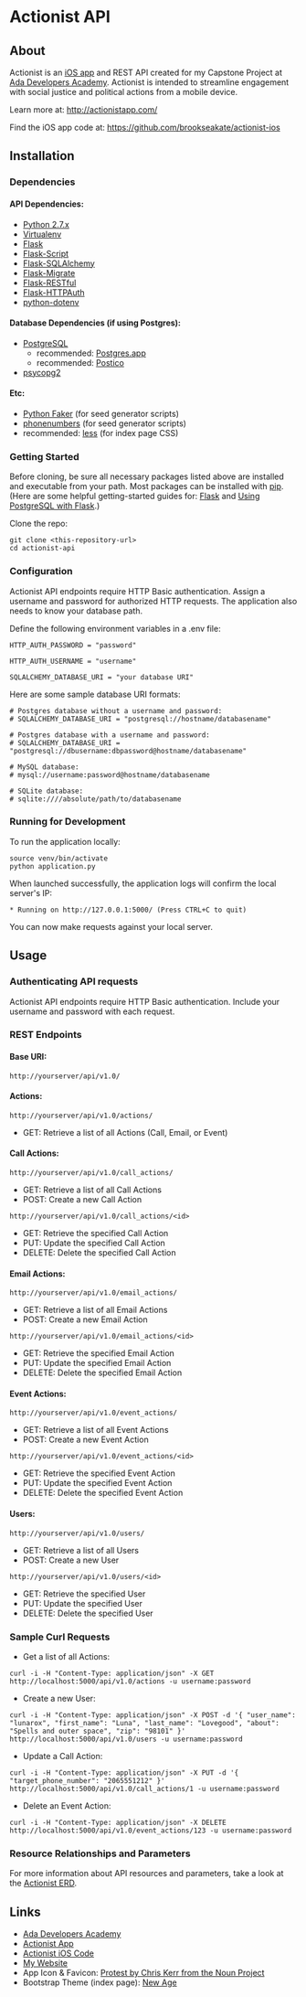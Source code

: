 # Actionist API

## About

Actionist is an [iOS app](https://github.com/brookseakate/actionist-ios) and REST API created for my Capstone Project at [Ada Developers Academy](http://adadevelopersacademy.org/). Actionist is intended to streamline engagement with social justice and political actions from a mobile device.

Learn more at: http://actionistapp.com/

Find the iOS app code at: https://github.com/brookseakate/actionist-ios

## Installation

### Dependencies
#### API Dependencies:
- [Python 2.7.x](https://www.python.org/downloads/)
- [Virtualenv](https://virtualenv.pypa.io/en/stable/)
- [Flask](http://flask.pocoo.org/)
- [Flask-Script](https://flask-script.readthedocs.io/en/latest/)
- [Flask-SQLAlchemy](flask-sqlalchemy.pocoo.org)
- [Flask-Migrate](https://flask-migrate.readthedocs.io/en/latest/)
- [Flask-RESTful](http://flask-restful-cn.readthedocs.io/en/latest/)
- [Flask-HTTPAuth](https://flask-httpauth.readthedocs.io/en/latest/)
- [python-dotenv](https://github.com/theskumar/python-dotenv)

#### Database Dependencies (if using Postgres):
- [PostgreSQL](https://www.postgresql.org/)
  - recommended: [Postgres.app](http://postgresapp.com/)
  - recommended: [Postico](https://eggerapps.at/postico/)
- [psycopg2](http://initd.org/psycopg/)

#### Etc:
- [Python Faker](https://faker.readthedocs.io/en/latest/) (for seed generator scripts)
- [phonenumbers](https://github.com/daviddrysdale/python-phonenumbers) (for seed generator scripts)
- recommended: [less](http://lesscss.org/) (for index page CSS)

### Getting Started

Before cloning, be sure all necessary packages listed above are installed and executable from your path. Most packages can be installed with [pip](https://pip.pypa.io/en/stable/). (Here are some helpful getting-started guides for: [Flask](https://blog.miguelgrinberg.com/post/the-flask-mega-tutorial-part-i-hello-world) and [Using PostgreSQL with Flask](http://killtheyak.com/use-postgresql-with-django-flask/).)

Clone the repo:
```
git clone <this-repository-url>
cd actionist-api
```

### Configuration
Actionist API endpoints require HTTP Basic authentication. Assign a username and password for authorized HTTP requests. The application also needs to know your database path.

Define the following environment variables in a .env file:

```
HTTP_AUTH_PASSWORD = "password"

HTTP_AUTH_USERNAME = "username"

SQLALCHEMY_DATABASE_URI = "your database URI"
```

Here are some sample database URI formats:
```
# Postgres database without a username and password:
# SQLALCHEMY_DATABASE_URI = "postgresql://hostname/databasename"

# Postgres database with a username and password:
# SQLALCHEMY_DATABASE_URI = "postgresql://dbusername:dbpassword@hostname/databasename"

# MySQL database:
# mysql://username:password@hostname/databasename

# SQLite database:
# sqlite:////absolute/path/to/databasename
```

### Running for Development
To run the application locally:
```
source venv/bin/activate
python application.py
```
When launched successfully, the application logs will confirm the local server's IP:
```
* Running on http://127.0.0.1:5000/ (Press CTRL+C to quit)
```
You can now make requests against your local server.

## Usage

### Authenticating API requests
Actionist API endpoints require HTTP Basic authentication. Include your username and password with each request.

### REST Endpoints

#### Base URI:
```
http://yourserver/api/v1.0/
```

#### Actions:
```
http://yourserver/api/v1.0/actions/
```
- GET: Retrieve a list of all Actions (Call, Email, or Event)

#### Call Actions:
```
http://yourserver/api/v1.0/call_actions/
```
- GET: Retrieve a list of all Call Actions
- POST: Create a new Call Action

```
http://yourserver/api/v1.0/call_actions/<id>
```
- GET: Retrieve the specified Call Action
- PUT: Update the specified Call Action
- DELETE: Delete the specified Call Action

#### Email Actions:
```
http://yourserver/api/v1.0/email_actions/
```
- GET: Retrieve a list of all Email Actions
- POST: Create a new Email Action

```
http://yourserver/api/v1.0/email_actions/<id>
```
- GET: Retrieve the specified Email Action
- PUT: Update the specified Email Action
- DELETE: Delete the specified Email Action

#### Event Actions:
```
http://yourserver/api/v1.0/event_actions/
```
- GET: Retrieve a list of all Event Actions
- POST: Create a new Event Action

```
http://yourserver/api/v1.0/event_actions/<id>
```
- GET: Retrieve the specified Event Action
- PUT: Update the specified Event Action
- DELETE: Delete the specified Event Action

#### Users:
```
http://yourserver/api/v1.0/users/
```
- GET: Retrieve a list of all Users
- POST: Create a new User

```
http://yourserver/api/v1.0/users/<id>
```
- GET: Retrieve the specified User
- PUT: Update the specified User
- DELETE: Delete the specified User

### Sample Curl Requests
- Get a list of all Actions:
```
curl -i -H "Content-Type: application/json" -X GET http://localhost:5000/api/v1.0/actions -u username:password
```

- Create a new User:
```
curl -i -H "Content-Type: application/json" -X POST -d '{ "user_name": "lunarox", "first_name": "Luna", "last_name": "Lovegood", "about": "Spells and outer space", "zip": "98101" }' http://localhost:5000/api/v1.0/users -u username:password
```

- Update a Call Action:
```
curl -i -H "Content-Type: application/json" -X PUT -d '{ "target_phone_number": "2065551212" }' http://localhost:5000/api/v1.0/call_actions/1 -u username:password
```

- Delete an Event Action:
```
curl -i -H "Content-Type: application/json" -X DELETE http://localhost:5000/api/v1.0/event_actions/123 -u username:password
```

### Resource Relationships and Parameters
For more information about API resources and parameters, take a look at the [Actionist ERD](ERD_Actionist_API.pdf).

## Links
- [Ada Developers Academy](http://adadevelopersacademy.org/)
- [Actionist App](https://actionistapp.com)
- [Actionist iOS Code](https://github.com/brookseakate/actionist-ios)
- [My Website](http://kateshaffer.com)
- App Icon & Favicon: [Protest by Chris Kerr from the Noun Project](https://thenounproject.com/term/fist/15242)
- Bootstrap Theme (index page):
[New Age](https://startbootstrap.com/template-overviews/new-age/)
